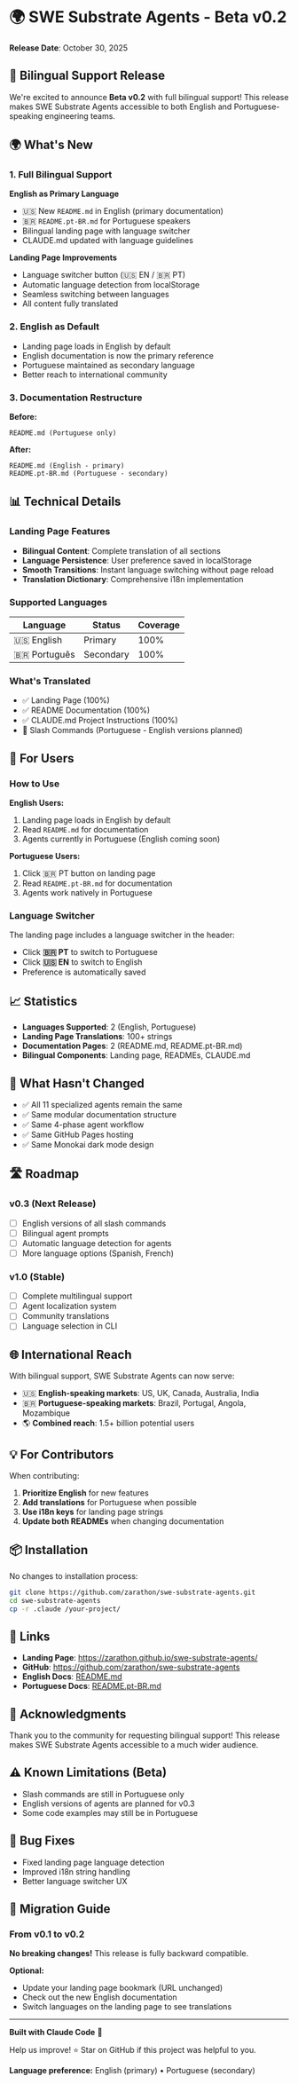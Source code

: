 # 🌍 SWE Substrate Agents - Beta v0.2

**Release Date**: October 30, 2025

## 🎉 Bilingual Support Release

We're excited to announce **Beta v0.2** with full bilingual support! This release makes SWE Substrate Agents accessible to both English and Portuguese-speaking engineering teams.

## 🌍 What's New

### 1. Full Bilingual Support

**English as Primary Language**
- 🇺🇸 New `README.md` in English (primary documentation)
- 🇧🇷 `README.pt-BR.md` for Portuguese speakers
- Bilingual landing page with language switcher
- CLAUDE.md updated with language guidelines

**Landing Page Improvements**
- Language switcher button (🇺🇸 EN / 🇧🇷 PT)
- Automatic language detection from localStorage
- Seamless switching between languages
- All content fully translated

### 2. English as Default

- Landing page loads in English by default
- English documentation is now the primary reference
- Portuguese maintained as secondary language
- Better reach to international community

### 3. Documentation Restructure

**Before:**
```
README.md (Portuguese only)
```

**After:**
```
README.md (English - primary)
README.pt-BR.md (Portuguese - secondary)
```

## 📊 Technical Details

### Landing Page Features

- **Bilingual Content**: Complete translation of all sections
- **Language Persistence**: User preference saved in localStorage
- **Smooth Transitions**: Instant language switching without page reload
- **Translation Dictionary**: Comprehensive i18n implementation

### Supported Languages

| Language | Status | Coverage |
|----------|--------|----------|
| 🇺🇸 English | Primary | 100% |
| 🇧🇷 Português | Secondary | 100% |

### What's Translated

- ✅ Landing Page (100%)
- ✅ README Documentation (100%)
- ✅ CLAUDE.md Project Instructions (100%)
- 🔄 Slash Commands (Portuguese - English versions planned)

## 🚀 For Users

### How to Use

**English Users:**
1. Landing page loads in English by default
2. Read `README.md` for documentation
3. Agents currently in Portuguese (English coming soon)

**Portuguese Users:**
1. Click 🇧🇷 PT button on landing page
2. Read `README.pt-BR.md` for documentation
3. Agents work natively in Portuguese

### Language Switcher

The landing page includes a language switcher in the header:
- Click **🇧🇷 PT** to switch to Portuguese
- Click **🇺🇸 EN** to switch to English
- Preference is automatically saved

## 📈 Statistics

- **Languages Supported**: 2 (English, Portuguese)
- **Landing Page Translations**: 100+ strings
- **Documentation Pages**: 2 (README.md, README.pt-BR.md)
- **Bilingual Components**: Landing page, READMEs, CLAUDE.md

## 🔧 What Hasn't Changed

- ✅ All 11 specialized agents remain the same
- ✅ Same modular documentation structure
- ✅ Same 4-phase agent workflow
- ✅ Same GitHub Pages hosting
- ✅ Same Monokai dark mode design

## 🛣️ Roadmap

### v0.3 (Next Release)
- [ ] English versions of all slash commands
- [ ] Bilingual agent prompts
- [ ] Automatic language detection for agents
- [ ] More language options (Spanish, French)

### v1.0 (Stable)
- [ ] Complete multilingual support
- [ ] Agent localization system
- [ ] Community translations
- [ ] Language selection in CLI

## 🌐 International Reach

With bilingual support, SWE Substrate Agents can now serve:

- 🇺🇸 **English-speaking markets**: US, UK, Canada, Australia, India
- 🇧🇷 **Portuguese-speaking markets**: Brazil, Portugal, Angola, Mozambique
- 🌎 **Combined reach**: 1.5+ billion potential users

## 💡 For Contributors

When contributing:

1. **Prioritize English** for new features
2. **Add translations** for Portuguese when possible
3. **Use i18n keys** for landing page strings
4. **Update both READMEs** when changing documentation

## 📦 Installation

No changes to installation process:

```bash
git clone https://github.com/zarathon/swe-substrate-agents.git
cd swe-substrate-agents
cp -r .claude /your-project/
```

## 🔗 Links

- **Landing Page**: https://zarathon.github.io/swe-substrate-agents/
- **GitHub**: https://github.com/zarathon/swe-substrate-agents
- **English Docs**: [README.md](README.md)
- **Portuguese Docs**: [README.pt-BR.md](README.pt-BR.md)

## 🙏 Acknowledgments

Thank you to the community for requesting bilingual support! This release makes SWE Substrate Agents accessible to a much wider audience.

## ⚠️ Known Limitations (Beta)

- Slash commands are still in Portuguese only
- English versions of agents are planned for v0.3
- Some code examples may still be in Portuguese

## 🐛 Bug Fixes

- Fixed landing page language detection
- Improved i18n string handling
- Better language switcher UX

## 📝 Migration Guide

### From v0.1 to v0.2

**No breaking changes!** This release is fully backward compatible.

**Optional:**
- Update your landing page bookmark (URL unchanged)
- Check out the new English documentation
- Switch languages on the landing page to see translations

---

**Built with Claude Code** 🤖

Help us improve! ⭐ Star on GitHub if this project was helpful to you.

**Language preference:** English (primary) • Portuguese (secondary)
